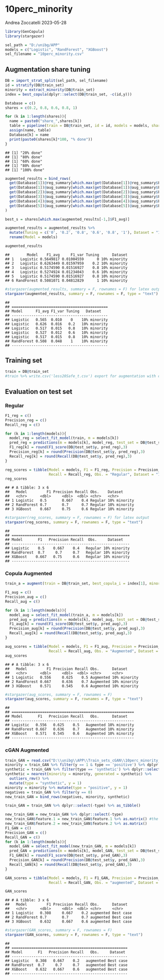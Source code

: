 10perc_minority
================
Andrea Zoccatelli
2023-05-28

``` r
library(GenCopula)
library(stargazer)
```

``` r
sel_path = "D:/unibg/APP"
models = c("Logistic", "RandForest", "XGBoost")
sel_filename = "10perc_minority.csv"
```

## Augmentation share tuning

``` r
DB = import_strat_split(sel_path, sel_filename)
id = stratify(DB@train_set)
minority = extract_minority(DB@train_set)
index = best_copula(dplyr::select(DB@train_set, -c(id,y)))

Database = c()
shares = c(0.2, 0.8, 0.6, 0.8, 1)

for (k in 1:length(shares)){
  name = paste0("share_",shares[k])
  table = pipeline(train = DB@train_set, id = id, models = models, share = k, best_copula_i = index[1], outliers_r = 1, nearest = 1)
  assign(name, table)
  Database[k] = name
  print(paste0(shares[k]*100, "% done"))
}
```

    ## [1] "20% done"
    ## [1] "80% done"
    ## [1] "60% done"
    ## [1] "80% done"
    ## [1] "100% done"

``` r
augmented_results = bind_rows(
  get(Database[1])@reg_summary[which.max(get(Database[1])@reg_summary$F1_avg),],
  get(Database[1])@aug_summary[which.max(get(Database[1])@aug_summary$F1_avg),],
  get(Database[2])@aug_summary[which.max(get(Database[2])@aug_summary$F1_avg),],
  get(Database[3])@aug_summary[which.max(get(Database[3])@aug_summary$F1_avg),],
  get(Database[4])@aug_summary[which.max(get(Database[4])@aug_summary$F1_avg),],
  get(Database[5])@aug_summary[which.max(get(Database[5])@aug_summary$F1_avg),]
)

best_s = shares[which.max(augmented_results[-1,]$F1_avg)]

augmented_results = augmented_results %>%
  mutate(Tuning = c('0', '0.2', '0.8', '0.6', '0.8', '1'), Dataset = "10% minority") %>%
  rename(Model = models)

augmented_results
```

    ##        Model    F1_avg     F1_var Tuning      Dataset
    ## 1   Logistic 0.5649817 0.01004559      0 10% minority
    ## 2   Logistic 0.6263449 0.01597959    0.2 10% minority
    ## 3   Logistic 0.5174590 0.01516927    0.8 10% minority
    ## 4   Logistic 0.5274924 0.01234043    0.6 10% minority
    ## 5   Logistic 0.5174590 0.01516927    0.8 10% minority
    ## 6 RandForest 0.5081071 0.04812829      1 10% minority

``` r
#stargazer(augmented_results, summary = F, rownames = F) for latex output
stargazer(augmented_results, summary = F, rownames = F, type = "text")
```

    ## 
    ## ============================================
    ## Model      F1_avg F1_var Tuning   Dataset   
    ## --------------------------------------------
    ## Logistic   0.565  0.010    0    10% minority
    ## Logistic   0.626  0.016   0.2   10% minority
    ## Logistic   0.517  0.015   0.8   10% minority
    ## Logistic   0.527  0.012   0.6   10% minority
    ## Logistic   0.517  0.015   0.8   10% minority
    ## RandForest 0.508  0.048    1    10% minority
    ## --------------------------------------------

## Training set

``` r
train = DB@train_set
#train %>% write.csv('less20Safe_t.csv') export for augmentation with cGAN
```

## Evaluation on test set

### Regular

``` r
F1_reg = c()
Precision_reg = c()
Recall_reg = c()

for (k in 1:length(models)){
  model_reg = select_fit_model(train, m = models[k])
  pred_reg = predictions(m = models[k], model_reg, test_set = DB@test_set)
  F1_reg[k] = round(F1_score(DB@test_set$y, pred_reg),3)
  Precision_reg[k] = round(Precision(DB@test_set$y, pred_reg),3)
  Recall_reg[k] = round(Recall(DB@test_set$y, pred_reg),3)
}

reg_scores = tibble(Model = models, F1 = F1_reg, Precision = Precision_reg,
                    Recall = Recall_reg, Obs. = "Regular", Dataset = "10% minority")
reg_scores
```

    ## # A tibble: 3 x 6
    ##   Model         F1 Precision Recall Obs.    Dataset     
    ##   <chr>      <dbl>     <dbl>  <dbl> <chr>   <chr>       
    ## 1 Logistic   0.5       0.667    0.4 Regular 10% minority
    ## 2 RandForest 0.7       0.7      0.7 Regular 10% minority
    ## 3 XGBoost    0.667     0.75     0.6 Regular 10% minority

``` r
#stargazer(reg_scores, summary = F, rownames = F) for latex output
stargazer(reg_scores, summary = F, rownames = F, type = "text")
```

    ## 
    ## ======================================================
    ## Model       F1   Precision Recall  Obs.     Dataset   
    ## ------------------------------------------------------
    ## Logistic    0.5    0.667    0.4   Regular 10% minority
    ## RandForest  0.7     0.7     0.7   Regular 10% minority
    ## XGBoost    0.667   0.75     0.6   Regular 10% minority
    ## ------------------------------------------------------

### Copula Augmented

``` r
train_a = augment(train = DB@train_set, best_copula_i = index[1], minority = minority, share = best_s, outliers_r = 1, nearest = 1)

F1_aug = c()
Precision_aug = c()
Recall_aug = c()

for (k in 1:length(models)){
  model_aug = select_fit_model(train_a, m = models[k])
  pred_aug = predictions(m = models[k], model_aug, test_set = DB@test_set)
  F1_aug[k] = round(F1_score(DB@test_set$y, pred_aug),3)
  Precision_aug[k] = round(Precision(DB@test_set$y, pred_aug),3)
  Recall_aug[k] = round(Recall(DB@test_set$y, pred_aug),3)
}

aug_scores = tibble(Model = models, F1 = F1_aug, Precision = Precision_aug,
                    Recall = Recall_aug, Obs. = "Augmented", Dataset = "10% minority")
aug_scores
```

    ## # A tibble: 3 x 6
    ##   Model         F1 Precision Recall Obs.      Dataset     
    ##   <chr>      <dbl>     <dbl>  <dbl> <chr>     <chr>       
    ## 1 Logistic   0.556     0.625    0.5 Augmented 10% minority
    ## 2 RandForest 0.667     0.636    0.7 Augmented 10% minority
    ## 3 XGBoost    0.571     0.545    0.6 Augmented 10% minority

``` r
#stargazer(aug_scores, summary = F, rownames = F)
stargazer(aug_scores, summary = F, rownames = F, type = "text")
```

    ## 
    ## ========================================================
    ## Model       F1   Precision Recall   Obs.      Dataset   
    ## --------------------------------------------------------
    ## Logistic   0.556   0.625    0.5   Augmented 10% minority
    ## RandForest 0.667   0.636    0.7   Augmented 10% minority
    ## XGBoost    0.571   0.545    0.6   Augmented 10% minority
    ## --------------------------------------------------------

### cGAN Augmented

``` r
train_GAN = read.csv("D:\\unibg\\APP\\Train_sets_cGAN\\10perc_minority_a.csv")
minority = train_GAN %>% filter(y == 1 & type == 'positive') %>% dplyr::select(-c(y,id,type))
synthetic = train_GAN %>% filter(type == 'synthetic') %>% dplyr::select(-c(y,id,type))
synthetic = nearest(minority = minority, generated = synthetic) %>%
  outliers_rmv() %>%
  mutate(type = "synthetic", y = 1)
minority = minority %>% mutate(type = "positive", y = 1)
negatives = train_GAN %>% filter(y == 0)
new_train_GAN = bind_rows(negatives, minority, synthetic)

train_GAN = train_GAN %>% dplyr::select(-type) %>% as_tibble()

new_train_GAN = new_train_GAN %>% dplyr::select(-type)
new_train_GAN$feature.1 = new_train_GAN$feature.1 %>% as.matrix() #the columns of test set are matrices, due to scale function
new_train_GAN$feature.2 = new_train_GAN$feature.2 %>% as.matrix()
F1_GAN = c()
Precision_GAN = c()
Recall_GAN = c()
for (k in 1:length(models)){
  model_GAN = select_fit_model(new_train_GAN, m = models[k])
  pred_GAN = predictions(m = models[k], model_GAN, test_set = DB@test_set)
  F1_GAN[k] = round(F1_score(DB@test_set$y, pred_GAN),3)
  Precision_GAN[k] = round(Precision(DB@test_set$y, pred_GAN),3)
  Recall_GAN[k] = round(Recall(DB@test_set$y, pred_GAN),3)
}

GAN_scores = tibble(Model = models, F1 = F1_GAN, Precision = Precision_GAN,
                    Recall = Recall_GAN, Obs. = "augmented", Dataset = "Best case")

GAN_scores
```

    ## # A tibble: 3 x 6
    ##   Model         F1 Precision Recall Obs.      Dataset  
    ##   <chr>      <dbl>     <dbl>  <dbl> <chr>     <chr>    
    ## 1 Logistic   0.308     0.667    0.2 augmented Best case
    ## 2 RandForest 0.7       0.7      0.7 augmented Best case
    ## 3 XGBoost    0.632     0.667    0.6 augmented Best case

``` r
#stargazer(GAN_scores, summary = F, rownames = F)
stargazer(GAN_scores, summary = F, rownames = F, type = "text")
```

    ## 
    ## =====================================================
    ## Model       F1   Precision Recall   Obs.     Dataset 
    ## -----------------------------------------------------
    ## Logistic   0.308   0.667    0.2   augmented Best case
    ## RandForest  0.7     0.7     0.7   augmented Best case
    ## XGBoost    0.632   0.667    0.6   augmented Best case
    ## -----------------------------------------------------
